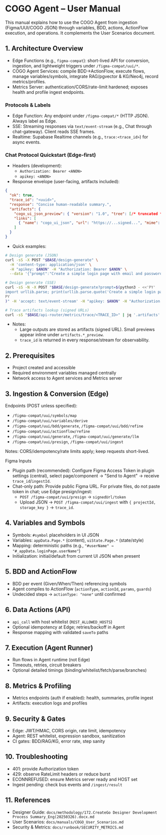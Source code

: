 # COGO Agent – User Manual

This manual explains how to use the COGO Agent from ingestion (Figma/UUI/COGO JSON) through variables, BDD, actions, ActionFlow execution, and operations. It complements the User Scenarios document.

## 1. Architecture Overview

- Edge Functions (e.g., `figma-compat`): short-lived API for conversion, ingestion, and lightweight triggers under `/figma-compat/uui/*`.
- COGO Agent Services: compile BDD→ActionFlow, execute flows, manage variables/symbols, integrate RAG/pgvector & KG/Neo4j, record metrics/profiles.
- Metrics Server: authentication/CORS/rate-limit hardened; exposes health and profile ingest endpoints.

### Protocols & Labels
- Edge Function: Any endpoint under `/figma-compat/*` (HTTP JSON). Always label as Edge.
- SSE: Streaming responses via `text/event-stream` (e.g., Chat through chat-gateway). Client reads SSE frames.
- Realtime: Supabase Realtime channels (e.g., `trace:<trace_id>`) for async events.

### Chat Protocol Quickstart (Edge-first)
- Headers (development):
  - `Authorization: Bearer <ANON>`
  - `apikey: <ANON>`
- Response envelope (user-facing, artifacts included):
```json
{
  "ok": true,
  "trace_id": "<uuid>",
  "response": "Concise human-readable summary.",
  "artifacts": {
    "cogo_ui_json_preview": { "version": "1.0", "tree": [/* truncated */] },
    "links": [
      { "name": "cogo_ui_json", "url": "https://...signed...", "mime": "application/json" }
    ]
  }
}
```
- Quick examples:
```bash
# Design generate (JSON)
curl -sS -X POST "$BASE/design-generate" \
  -H 'content-type: application/json' \
  -H "apikey: $ANON" -H "Authorization: Bearer $ANON" \
  --data '{"prompt":"Create a simple login page with email and password"}' | jq

# Design generate (SSE)
curl -sS -N -X POST "$BASE/design-generate?prompt=$(python3 - <<'PY'
import urllib.parse; print(urllib.parse.quote('Create a simple login page with email and password'))
PY
)" -H 'accept: text/event-stream' -H "apikey: $ANON" -H "Authorization: Bearer $ANON"

# Trace artifacts lookup (signed URLs)
curl -sS "$BASE/api-router/metrics/trace/<TRACE_ID>" | jq '.artifacts'
```
- Notes:
  - Large outputs are stored as artifacts (signed URL). Small previews appear inline under `artifacts.*_preview`.
  - `trace_id` is returned in every response/stream for observability.

## 2. Prerequisites

- Project created and accessible
- Required environment variables managed centrally
- Network access to Agent services and Metrics server

## 3. Ingestion & Conversion (Edge)

Endpoints (POST unless specified):
- `/figma-compat/uui/symbols/map`
- `/figma-compat/uui/variables/derive`
- `/figma-compat/uui/bdd/generate`, `/figma-compat/uui/bdd/refine`
- `/figma-compat/uui/actionflow/refine`
- `/figma-compat/uui/generate`, `/figma-compat/uui/generate/llm`
- `/figma-compat/uui/presign`, `/figma-compat/uui/ingest`

Notes: CORS/idempotency/rate limits apply; keep requests short-lived.

Figma Inputs
- Plugin path (recommended): Configure Figma Access Token in plugin settings (central), select page/component → "Send to Agent" → receive `trace_id`/`ingestId`.
- Chat-only path: Provide public Figma URL. For private files, do not paste token in chat; use Edge presign/ingest:
  - `POST /figma-compat/uui/presign` → `signedUrl/token`
  - Upload JSON → `POST /figma-compat/uui/ingest` with `{ projectId, storage_key }` → `trace_id`.

## 4. Variables and Symbols

- Symbols: `#symbol` placeholders in UI JSON
- Variables: `appData.Page.*` (content), `uiState.Page.*` (state/style)
- Mapping: deterministic paths (e.g., `"#userName" → "#_appData.loginPage.userName"`)
- Initialization: initial/default from current UI JSON when present

## 5. BDD and ActionFlow

- BDD per event (Given/When/Then) referencing symbols
- Agent compiles to ActionFlow (`actionType`, `actionId`, `params`, `guards`)
- Undecided steps → `actionType: "none"` until confirmed

## 6. Data Actions (API)

- `api_call` with host whitelist (`REST_ALLOWED_HOSTS`)
- Optional idempotency at Edge; retries/backoff in Agent
- Response mapping with validated `saveTo` paths

## 7. Execution (Agent Runner)

- Run flows in Agent runtime (not Edge)
- Timeouts, retries, circuit breakers
- Optional detailed timings (binding/whitelist/fetch/parse/branches)

## 8. Metrics & Profiling

- Metrics endpoints (auth if enabled): health, summaries, profile ingest
- Artifacts: execution logs and profiles

## 9. Security & Gates

- Edge: JWT/HMAC, CORS origin, rate limit, idempotency
- Agent: REST whitelist, expression sandbox, sanitization
- CI gates: BDD/RAG/KG, error rate, step sanity

## 10. Troubleshooting

- 401: provide Authorization token
- 429: observe RateLimit headers or reduce burst
- ECONNREFUSED: ensure Metrics server ready and HOST set
- Ingest pending: check bus events and `/ingest/result`

## 11. References

- Designer Guide: `docs/methodology/172.CreateGo Designer Development Process Summary_Eng(20250326).docx.md`
- User Scenarios: `docs/manuals/COGO_User_Scenarios.md`
- Security & Metrics: `docs/runbook/SECURITY_METRICS.md`
